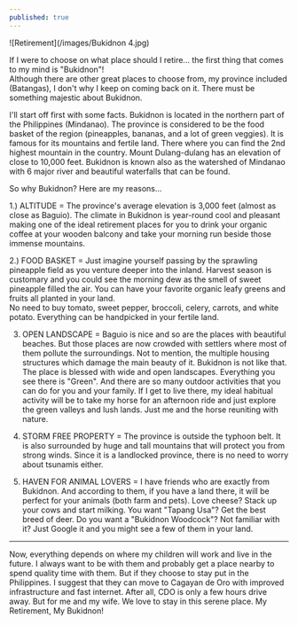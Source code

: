 ```yaml
---
published: true
---
```

![Retirement](/images/Bukidnon 4.jpg)

If I were to choose on what place should I retire... the first thing that comes to my mind is "Bukidnon"!  
Although there are other great places to choose from, my province included (Batangas), I don't why I keep on coming back on it. There must be something majestic about Bukidnon.

I'll start off first with some facts. Bukidnon is located in the northern part of the Philippines (Mindanao). The province is considered to be the food basket of the region (pineapples, bananas, and a lot of green veggies).
It is famous for its mountains and fertile land. There where you can find the 2nd highest mountain in the country. Mount Dulang-dulang has an elevation of close to 10,000 feet. 
Bukidnon is known also as the watershed of Mindanao with 6 major river and beautiful waterfalls that can be found. 

So why Bukidnon? Here are my reasons...

1.) ALTITUDE = The province's average elevation is 3,000 feet (almost as close as Baguio). The climate in Bukidnon is year-round cool and pleasant making one of the ideal retirement places for you to drink your organic coffee at your wooden balcony and take your morning run beside those immense mountains.

2.) FOOD BASKET = Just imagine yourself passing by the sprawling pineapple field as you venture deeper into the inland. Harvest season is customary and you could see the morning dew as the smell of sweet pineapple filled the air.
You can have your favorite organic leafy greens and fruits all planted in your land.  
No need to buy tomato, sweet pepper, broccoli, celery, carrots, and white potato. Everything can be handpicked in your fertile land.

3. OPEN LANDSCAPE = Baguio is nice and so are the places with beautiful beaches. But those places are now crowded with settlers where most of them pollute the surroundings. Not to mention, the multiple housing structures which damage the main beauty of it.
Bukidnon is not like that. The place is blessed with wide and open landscapes. Everything you see there is "Green". And there are so many outdoor activities that you can do for you and your family. 
If I get to live there, my ideal habitual activity will be to take my horse for an afternoon ride and just explore the green valleys and lush lands. Just me and the horse reuniting with nature.

4. STORM FREE PROPERTY = The province is outside the typhoon belt. It is also surrounded by huge and tall mountains that will protect you from strong winds. 
Since it is a landlocked province, there is no need to worry about tsunamis either. 

5. HAVEN FOR ANIMAL LOVERS = I have friends who are exactly from Bukidnon. And according to them, if you have a land there, it will be perfect for your animals (both farm and pets). 
Love cheese? Stack up your cows and start milking. 
You want "Tapang Usa"? Get the best breed of deer.
Do you want a "Bukidnon Woodcock"? Not familiar with it? Just Google it and you might see a few of them in your land. 

----------------------------------------------------------------------

Now, everything depends on where my children will work and live in the future. I always want to be with them and probably get a place nearby to spend quality time with them.
But if they choose to stay put in the Philippines. I suggest that they can move to Cagayan de Oro with improved infrastructure and fast internet. 
After all, CDO is only a few hours drive away. 
But for me and my wife. We love to stay in this serene place. 
My Retirement, My Bukidnon! 

